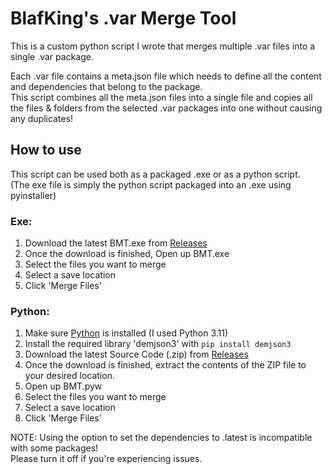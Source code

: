 # BlafKing's .var Merge Tool

This is a custom python script I wrote that merges multiple .var files into a single .var package.

Each .var file contains a meta.json file which needs to define all the content and dependencies that belong to the package.  
This script combines all the meta.json files into a single file and copies all the files & folders from the selected .var packages into one without causing any duplicates!


## How to use

This script can be used both as a packaged .exe or as a python script.  
(The exe file is simply the python script packaged into an .exe using pyinstaller)

### Exe:

1. Download the latest BMT.exe from [Releases](https://github.com/BlafKing/BMT/releases/latest)
2. Once the download is finished, Open up BMT.exe
3. Select the files you want to merge
4. Select a save location
5. Click 'Merge Files'  

### Python:
1. Make sure [Python](https://www.python.org/downloads/) is installed (I used Python 3.11)
2. Install the required library 'demjson3' with `pip install demjson3`
3. Download the latest Source Code (.zip) from [Releases](https://github.com/BlafKing/BMT/releases/latest)
4. Once the download is finished, extract the contents of the ZIP file to your desired location.
5. Open up BMT.pyw
6. Select the files you want to merge
7. Select a save location  
8. Click 'Merge Files'  

NOTE: Using the option to set the dependencies to .latest is incompatible with some packages!  
Please turn it off if you're experiencing issues.
